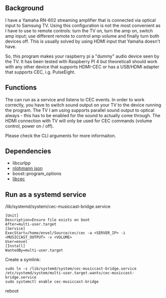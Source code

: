 ## Background

I have a Yamaha RN-602 streaming amplifier that is connected via optical input to Samsung TV. Using this configuration is not the most convenient as I have to use to remote controls: turn the TV on, turn the amp on, switch amp input; use different remote to control amp volume and finally turn both devices off. This is usually solved by using HDMI input that Yamaha doesn't have.

So, this program makes your raspberry pi a "dummy" audio device seen by the TV. It has been tested with Raspberry PI 4 but theoreticall should work with any other device that supports HDMI-CEC or has a USB/HDMI adapter that supports CEC, i.g. PulseEight.

## Functions

The can run as a service and listens to CEC events. In order to work correctly, you have to switch sound output on your TV to the device running the program. The TV I am using supports parallel sound output to optical always - this has to be enabled for the sound to actually come through. The HDMI connection with TV will only be used for CEC commands (volume control, power on / off).

Please check the CLI arguments for more informaiton.

## Dependencies

- libcurlpp
- [nlohmann json](https://github.com/nlohmann/json)
- boost::program_options
- [libcec](https://github.com/Pulse-Eight/libcec)

## Run as a systemd service

/lib/systemd/system/cec-musiccast-bridge.service
```
[Unit]
Description=Ensure file exists on boot
After=multi-user.target
[Service]
ExecStart=/home/envel/Source/cec/cec -a <SERVER_IP> -i <MUSICCAST_OUTPUT> -v <VOLUME>
User=envel
[Install]
WantedBy=multi-user.target
```

Create a symlink:
```
sudo ln -s /lib/systemd/system/cec-musiccast-bridge.service /etc/systemd/system/multi-user.target.wants/cec-musiccast-bridge.service
sudo systemctl enable cec-musiccast-bridge
```

reboot
